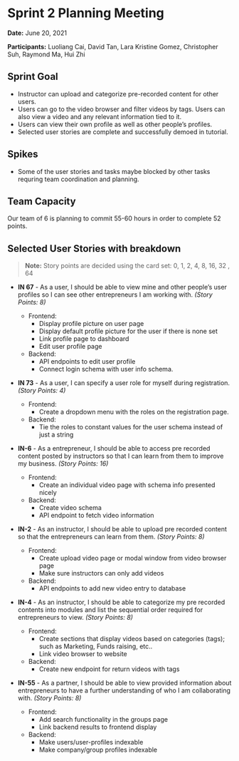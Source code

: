 # Sprint 2 Planning Meeting
**Date:** June 20, 2021

**Participants:** Luoliang Cai, David Tan, Lara Kristine Gomez, Christopher Suh, Raymond Ma, Hui Zhi

## Sprint Goal
* Instructor can upload and categorize pre-recorded content for other users.
* Users can go to the video browser and filter videos by tags. Users can also view a video and any relevant information tied to it.
* Users can view their own profile as well as other people’s profiles.
* Selected user stories are complete and successfully demoed in tutorial. 


## Spikes
* Some of the user stories and tasks maybe blocked by other tasks requring team coordination and planning.

## Team Capacity
Our team of 6 is planning to commit 55-60 hours in order to complete 52 points.

## Selected User Stories with breakdown
> **Note:** Story points are decided using the card set: 0, 1, 2, 4, 8, 16, 32 , 64

* **IN 67** - As a user, I should be able to view mine and other people’s user profiles so I can see other entrepreneurs I am working with. *(Story Points: 8)*
    * Frontend:
        * Display profile picture on user page 
        * Display default profile picture for the user if there is none set
        * Link profile page to dashboard
        * Edit user profile page
    * Backend:
        * API endpoints to edit user profile
        * Connect login schema with user info schema.

* **IN 73** - As a user, I can specify a user role for myself during registration. *(Story Points: 4)*
    * Frontend:
        * Create a dropdown menu with the roles on the registration page.
    * Backend:
        * Tie the roles to constant values for the user schema instead of just a string

* **IN-6** - As a entrepreneur, I should be able to access pre recorded content posted by instructors so that I can learn from them to improve my business. *(Story Points: 16)*
    * Frontend:
        * Create an individual video page with schema info presented nicely
    * Backend:
        * Create video schema
        * API endpoint to fetch video information

* **IN-2** - As an instructor, I should be able to upload pre recorded content so that the entrepreneurs can learn from them. *(Story Points: 8)*
    * Frontend:
        * Create upload video page or modal window from video browser page
        * Make sure instructors can only add videos
    * Backend:
        * API endpoints to add new video entry to database

* **IN-4** - As an instructor, I should be able to categorize my pre recorded contents into modules and list the sequential order required for entrepreneurs to view. *(Story Points: 8)*
    * Frontend:
        * Create sections that display videos based on categories (tags); such as Marketing, Funds raising, etc..
        * Link video browser to website
    * Backend:
        * Create new endpoint for return videos with tags

* **IN-55** - As a partner, I should be able to view provided information about entrepreneurs to have a further understanding of who I am collaborating with. *(Story Points: 8)*
    * Frontend:
        * Add search functionality in the groups page
        * Link backend results to frontend display
    * Backend:
        * Make users/user-profiles indexable
        * Make company/group profiles indexable
